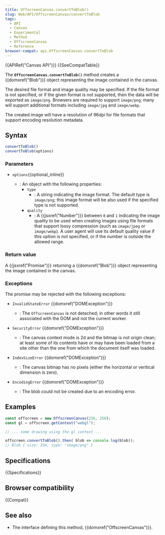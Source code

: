 ```yaml
---
title: OffscreenCanvas.convertToBlob()
slug: Web/API/OffscreenCanvas/convertToBlob
tags:
  - API
  - Canvas
  - Experimental
  - Method
  - OffscreenCanvas
  - Reference
browser-compat: api.OffscreenCanvas.convertToBlob
---
```

{{APIRef("Canvas API")}} {{SeeCompatTable}}

The **`OffscreenCanvas.convertToBlob()`** method creates a {{domxref("Blob")}} object representing the image contained in the canvas.

The desired file format and image quality may be specified.
If the file format is not specified, or if the given format is not supported, then the data will be exported as `image/png`.
Browsers are required to support `image/png`; many will support additional formats including `image/jpg` and `image/webp`.

The created image will have a resolution of 96dpi for file formats that support encoding resolution metadata.

## Syntax

```js
convertToBlob()
convertToBlob(options)
```

### Parameters

- `options`{{optional_inline}}

  - : An object with the following properties:
    - `type`
      - : A string indicating the image format.
         The default type is `image/png`; this image format will be also used if the specified type is not supported.
    - `quality`
      - : A {{jsxref("Number")}} between `0` and `1` indicating the image quality to be used when creating images using file formats that support lossy compression (such as `image/jpeg` or `image/webp`).
        A user agent will use its default quality value if this option is not specified, or if the number is outside the allowed range.

### Return value

A {{jsxref("Promise")}} returning a {{domxref("Blob")}} object representing the image contained in the canvas.

### Exceptions

The promise may be rejected with the following exceptions:

- `InvalidStateError` {{domxref("DOMException")}}
  - : The `OffscreenCanvas` is not detached; in other words it still associated with the DOM and not the current worker.

- `SecurityError` {{domxref("DOMException")}}
  - : The canvas context mode is 2d and the bitmap is not origin clean; at least some of its contents have or may have been loaded from a site other than the one from which the document itself was loaded.

- `IndexSizeError` {{domxref("DOMException")}}
  - : The canvas bitmap has no pixels (either the horizontal or veritical dimension is zero).

- `EncodingError` {{domxref("DOMException")}}
  - : The blob could not be created due to an encoding error.


## Examples

```js
const offscreen = new OffscreenCanvas(256, 256);
const gl = offscreen.getContext("webgl");

// ... some drawing using the gl context ...

offscreen.convertToBlob().then( blob => console.log(blob));
// Blob { size: 334, type: "image/png" }
```

## Specifications

{{Specifications}}

## Browser compatibility

{{Compat}}

## See also

- The interface defining this method, {{domxref("OffscreenCanvas")}}.

